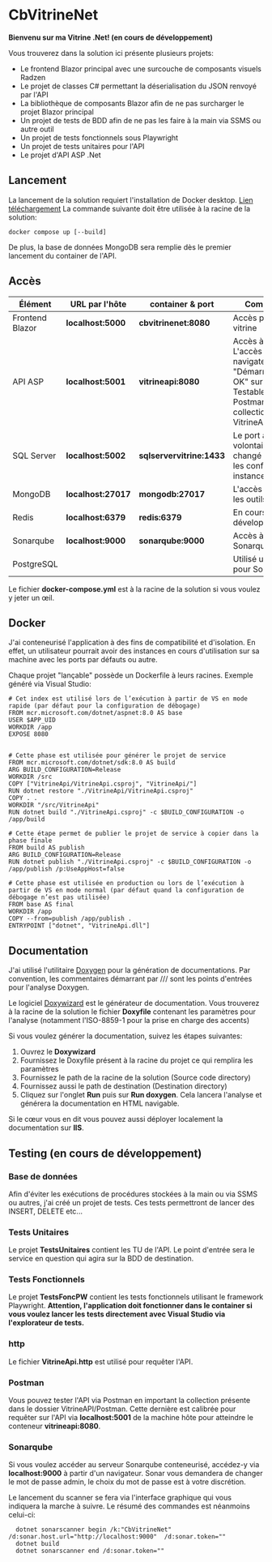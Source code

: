 # CbVitrineNet

**Bienvenu sur ma Vitrine .Net! (en cours de développement)**

Vous trouverez dans la solution ici présente plusieurs projets:
- Le frontend Blazor principal avec une surcouche de composants visuels Radzen
- Le projet de classes C# permettant la déserialisation du JSON renvoyé par l'API
- La bibliothèque de composants Blazor afin de ne pas surcharger le projet Blazor principal
- Un projet de tests de BDD afin de ne pas les faire à la main via SSMS ou autre outil
- Un projet de tests fonctionnels sous Playwright
- Un projet de tests unitaires pour l'API
- Le projet d'API ASP .Net

## Lancement

La lancement de la solution requiert l'installation de Docker desktop. [Lien téléchargement](https://www.docker.com/products/docker-desktop/)
La commande suivante doit être utilisée à la racine de la solution:
```
docker compose up [--build]
```

De plus, la base de données MongoDB sera remplie dès le premier lancement du container de l'API.

## Accès

| Élément         | URL par l'hôte      | container & port          | Commentaire                                                                                                                                    |
| --------------- | ------------------- | ------------------------- | ---------------------------------------------------------------------------------------------------------------------------------------------- |
| Frontend Blazor | **localhost:5000**  | **cbvitrinenet:8080**     | Accès principal à la vitrine                                                                                                                   |
| API ASP         | **localhost:5001**  | **vitrineapi:8080**       | Accès à l'API. L'accès via le navigateur renvoie "Démarrage API OK" sur "/". Testable via Postman (voir la collection dans VitrineAPI/Postman) |
| SQL Server      | **localhost:5002**  | **sqlservervitrine:1433** | Le port a été volontairement changé pour éviter les conflits avec les instances "en dur"                                                       |
| MongoDB         | **localhost:27017** | **mongodb:27017**         | L'accès se fait via les outils classiques                                                                                                      |
| Redis           | **localhost:6379**  | **redis:6379**            | En cours de développement                                                                                                                      |
| Sonarqube       | **localhost:9000**  | **sonarqube:9000**        | Accès à un serveur Sonarqube local                                                                                                             |
| PostgreSQL      |                     |                           | Utilisé uniquement pour Sonarqube                                                                                                             |

Le fichier **docker-compose.yml** est à la racine de la solution si vous voulez y jeter un œil.

## Docker

J'ai conteneurisé l'application à des fins de compatibilité et d'isolation.
En effet, un utilisateur pourrait avoir des instances en cours d'utilisation sur sa machine avec les ports par défauts ou autre.

Chaque projet "lançable" possède un Dockerfile à leurs racines.
Exemple généré via Visual Studio:

```
# Cet index est utilisé lors de l’exécution à partir de VS en mode rapide (par défaut pour la configuration de débogage)
FROM mcr.microsoft.com/dotnet/aspnet:8.0 AS base
USER $APP_UID
WORKDIR /app
EXPOSE 8080


# Cette phase est utilisée pour générer le projet de service
FROM mcr.microsoft.com/dotnet/sdk:8.0 AS build
ARG BUILD_CONFIGURATION=Release
WORKDIR /src
COPY ["VitrineApi/VitrineApi.csproj", "VitrineApi/"]
RUN dotnet restore "./VitrineApi/VitrineApi.csproj"
COPY . .
WORKDIR "/src/VitrineApi"
RUN dotnet build "./VitrineApi.csproj" -c $BUILD_CONFIGURATION -o /app/build

# Cette étape permet de publier le projet de service à copier dans la phase finale
FROM build AS publish
ARG BUILD_CONFIGURATION=Release
RUN dotnet publish "./VitrineApi.csproj" -c $BUILD_CONFIGURATION -o /app/publish /p:UseAppHost=false

# Cette phase est utilisée en production ou lors de l’exécution à partir de VS en mode normal (par défaut quand la configuration de débogage n’est pas utilisée)
FROM base AS final
WORKDIR /app
COPY --from=publish /app/publish .
ENTRYPOINT ["dotnet", "VitrineApi.dll"]
```

## Documentation

J'ai utilisé l'utilitaire [Doxygen](http://doxygen.nl/index.html) pour la génération de documentations.
Par convention, les commentaires démarrant par /// sont les points d'entrées pour l'analyse Doxygen.

Le logiciel [Doxywizard](https://www.doxygen.nl/download.html) est le générateur de documentation.
Vous trouverez à la racine de la solution le fichier **Doxyfile** contenant les paramètres pour l'analyse (notamment l'ISO-8859-1 pour la prise en charge des accents)

Si vous voulez générer la documentation, suivez les étapes suivantes:
1. Ouvrez le **Doxywizard**
2. Fournissez le Doxyfile présent à la racine du projet ce qui remplira les paramètres
3. Fournissez le path de la racine de la solution (Source code directory)
4. Fournissez aussi le path de destination (Destination directory)
5. Cliquez sur l'onglet **Run** puis sur **Run doxygen**. Cela lancera l'analyse et générera la documentation en HTML navigable.  

Si le cœur vous en dit vous pouvez aussi déployer localement la documentation sur **IIS**. 


## Testing (en cours de développement)

### Base de données 

Afin d'éviter les exécutions de procédures stockées à la main ou via SSMS ou autres, j'ai créé un projet de tests.
Ces tests permettront de lancer des INSERT, DELETE etc...

### Tests Unitaires

Le projet **TestsUnitaires** contient les TU de l'API.
Le point d'entrée sera le service en question qui agira sur la BDD de destination.

### Tests Fonctionnels

Le projet **TestsFoncPW** contient les tests fonctionnels utilisant le framework Playwright.
**Attention, l'application doit fonctionner dans le container si vous voulez lancer les tests directement avec Visual Studio via l'explorateur de tests.**

### http

Le fichier **VitrineApi.http** est utilisé pour requêter l'API.

### Postman

Vous pouvez tester l'API via Postman en important la collection présente dans le dossier VitrineAPI/Postman.
Cette dernière est calibrée pour requêter sur l'API via **localhost:5001** de la machine hôte pour atteindre le conteneur **vitrineapi:8080**.

### Sonarqube

Si vous voulez accéder au serveur Sonarqube conteneurisé, accédez-y via **localhost:9000** à partir d'un navigateur.
Sonar vous demandera de changer le mot de passe admin, le choix du mot de passe est à votre discrétion.

Le lancement du scanner se fera via l'interface graphique qui vous indiquera la marche à suivre.
Le résumé des commandes est néanmoins celui-ci:

```
  dotnet sonarscanner begin /k:"CbVitrineNet" /d:sonar.host.url="http://localhost:9000"  /d:sonar.token=""
  dotnet build
  dotnet sonarscanner end /d:sonar.token=""
```

